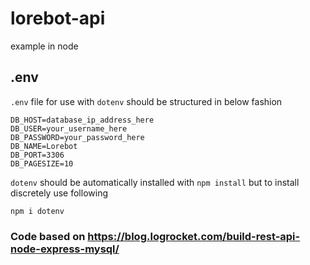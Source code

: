 # lorebot-api
example in node

## .env
`.env` file for use with `dotenv` should be structured in below fashion
```
DB_HOST=database_ip_address_here
DB_USER=your_username_here
DB_PASSWORD=your_password_here
DB_NAME=Lorebot
DB_PORT=3306
DB_PAGESIZE=10
```

`dotenv` should be automatically installed with `npm install` but to install discretely use following

```npm i dotenv```

### Code based on https://blog.logrocket.com/build-rest-api-node-express-mysql/